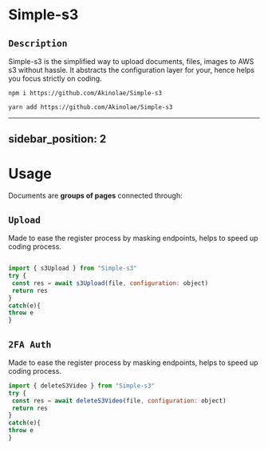 # Simple-s3

## `Description`

Simple-s3 is the simplified way to upload documents, files, images to AWS s3 without hassle. It abstracts the configuration layer for your, hence helps you focus strictly on coding.

```
npm i https://github.com/Akinolae/Simple-s3
```

```
yarn add https://github.com/Akinolae/Simple-s3
```

---

## sidebar_position: 2

# Usage

Documents are **groups of pages** connected through:

## `Upload`

Made to ease the register process by masking endpoints, helps to speed up coding process.

```jsx title="auth/index.ts"

import { s3Upload } from "Simple-s3"
try {
 const res = await s3Upload(file, configuration: object)
 return res
}
catch(e){
throw e
}

```

## `2FA Auth`

Made to ease the register process by masking endpoints, helps to speed up coding process.

```jsx title="index..js"
import { deleteS3Video } from "Simple-s3"
try {
 const res = await deleteS3Video(file, configuration: object)
 return res
}
catch(e){
throw e
}
```
